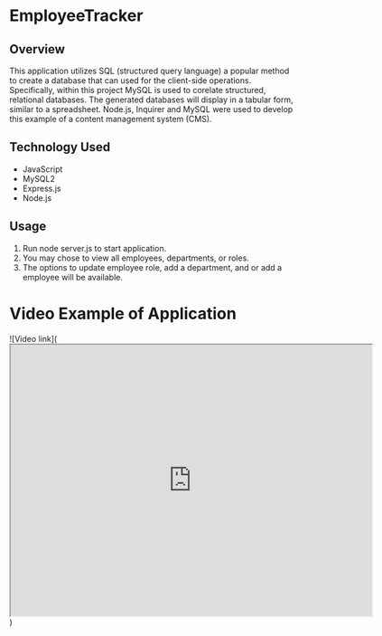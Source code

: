 # EmployeeTracker

## Overview
This application utilizes SQL (structured query language) a popular method to create a database that can used for the client-side operations. Specifically, within this project MySQL is used to corelate structured, relational databases. The generated databases will display in a tabular form, similar to a spreadsheet. Node.js, Inquirer and MySQL were used to develop this example of a content management system (CMS).

## Technology Used
* JavaScript
* MySQL2
* Express.js
* Node.js

## Usage
1. Run node server.js to start application. 
2. You may chose to view all employees, departments, or roles.
3. The options to update employee role, add a department, and or add a employee will be available.

# Video Example of Application
![Video link](<iframe src="https://drive.google.com/file/d/1o-ESez4JEVLicKi5KldyHkFC20HCutD2/preview" width="640" height="480"></iframe>)
